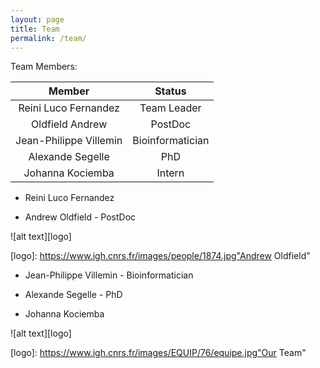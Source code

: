 ```yaml
---
layout: page
title: Team
permalink: /team/
---
```


Team Members: 


|Member | Status |
| :---:         |     :---:      | 
| Reini Luco Fernandez | Team Leader |
| Oldfield Andrew | PostDoc |
| Jean-Philippe Villemin | Bioinformatician |
| Alexande Segelle | PhD |
| Johanna Kociemba | Intern |

* Reini Luco Fernandez

* Andrew Oldfield - PostDoc

![alt text][logo]

[logo]: https://www.igh.cnrs.fr/images/people/1874.jpg"Andrew Oldfield"

* Jean-Philippe Villemin - Bioinformatician

* Alexande Segelle - PhD

* Johanna Kociemba

![alt text][logo]

[logo]: https://www.igh.cnrs.fr/images/EQUIP/76/equipe.jpg"Our Team"

